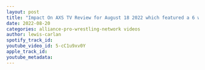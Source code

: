 ```yaml
---
layout: post
title: "Impact On AXS TV Review for August 18 2022 which featured a 6 way elimination #1 contender match"
date: 2022-08-20
categories: alliance-pro-wrestling-network videos
author: lewis-carlan
spotify_track_id: 
youtube_video_id: 5-cC1u9xv0Y
apple_track_id: 
youtube_metadata: 
---
```

